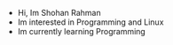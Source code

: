 - Hi, Im Shohan Rahman
- Im interested in Programming and Linux
- Im currently learning Programming
